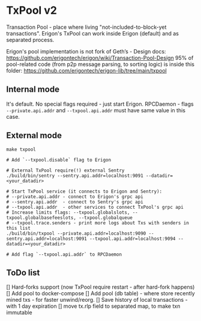 # TxPool v2

Transaction Pool - place where living "not-included-to-block-yet transactions".
Erigon's TxPool can work inside Erigon (default) and as separated process.

Erigon's pool implementation is not fork of Geth’s - Design
docs: https://github.com/erigontech/erigon/wiki/Transaction-Pool-Design
95% of pool-related code (from p2p message parsing, to sorting logic) is inside this
folder: https://github.com/erigontech/erigon-lib/tree/main/txpool

## Internal mode

It's default. No special flags required - just start Erigon.
RPCDaemon - flags `--private.api.addr` and `--txpool.api.addr` must have same value in this case.

## External mode

```
make txpool

# Add `--txpool.disable` flag to Erigon

# External TxPool require(!) external Sentry
./build/bin/sentry --sentry.api.addr=localhost:9091 --datadir=<your_datadir>

# Start TxPool service (it connects to Erigon and Sentry):
# --private.api.addr - connect to Erigon's grpc api
# --sentry.api.addr  - connect to Sentry's grpc api
# --txpool.api.addr  - other services to connect TxPool's grpc api
# Increase limits flags: --txpool.globalslots, --txpool.globalbasefeeslots, --txpool.globalqueue
# --txpool.trace.senders - print more logs about Txs with senders in this list
./build/bin/txpool --private.api.addr=localhost:9090 --sentry.api.addr=localhost:9091 --txpool.api.addr=localhost:9094 --datadir=<your_datadir>

# Add flag `--txpool.api.addr` to RPCDaemon
```

## ToDo list

[] Hard-forks support (now TxPool require restart - after hard-fork happens)
[] Add pool to docker-compose
[] Add pool (db table) - where store recently mined txs - for faster unwind/reorg.
[] Save history of local transactions - with 1 day expiration
[] move tx.rlp field to separated map, to make txn immutable
